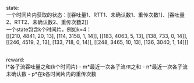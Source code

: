 state:\
一个时间片内获取的状态：[[吞吐量1、RTT1、未确认数1、重传次数1]、[吞吐量2、RTT2、未确认数2、重传次数2]]\
一个state包含k个时间片，例如k=4：\
[[[210, 4841, 20, 13], [114, 3158, 1, 14]], [[183, 4063, 5, 13], [138, 733, 0, 14]], [[246, 4519, 2, 13], [133, 718, 0, 14]], [[248, 3465, 10, 13], [136, 3040, 1, 14]]]


\
reward:\
l\*各子流吞吐量之和(k个时间片) - m\*最近一次各子流rtt之和 - n\*最近一次各子流未确认数 - p\*在k各时间片内的重传次数
